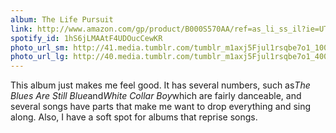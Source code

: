 ```yaml
---
album: The Life Pursuit
link: http://www.amazon.com/gp/product/B000S570AA/ref=as_li_ss_il?ie=UTF8&amp;tag=besalbintheun-20&amp;linkCode=as2&amp;camp=1789&amp;creative=390957&amp;creativeASIN=B000S570AA
spotify_id: 1hS6jLMAAtF4UDOucCewKR
photo_url_sm: http://41.media.tumblr.com/tumblr_m1axj5Fjul1rsqbe7o1_100.jpg
photo_url_lg: http://40.media.tumblr.com/tumblr_m1axj5Fjul1rsqbe7o1_400.jpg
---
```

This album just makes me feel good. It has several numbers, such as*The
Blues Are Still Blue*and*White Collar Boy*which are fairly danceable,
and several songs have parts that make me want to drop everything and
sing along. Also, I have a soft spot for albums that reprise songs.
